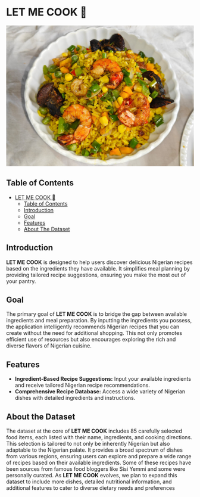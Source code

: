 # LET ME COOK 🍲

![LET ME COOK Banner](https://github.com/zayneeh/I-Want-To-Cook/blob/main/20241021_212349.jpg)


## Table of Contents
- [LET ME COOK 🍲](#let-me-cook-)
  - [Table of Contents](#table-of-contents)
  - [Introduction](#introduction)
  - [Goal](#goal)
  - [Features](#features)
  - [About The Dataset](#about-the-dataset)


## Introduction

**LET ME COOK** is  designed to help users discover delicious Nigerian recipes based on the ingredients they have available.  It simplifies meal planning by providing tailored recipe suggestions, ensuring you make the most out of your pantry.

## Goal

The primary goal of **LET ME COOK** is to bridge the gap between available ingredients and meal preparation. By inputting the ingredients you possess, the application intelligently recommends Nigerian recipes that you can create without the need for additional shopping. This not only promotes efficient use of resources but also encourages exploring the rich and diverse flavors of Nigerian cuisine.

## Features

- **Ingredient-Based Recipe Suggestions:** Input your available ingredients and receive tailored Nigerian recipe recommendations.
- **Comprehensive Recipe Database:** Access a wide variety of Nigerian dishes with detailed ingredients and instructions.

## About the Dataset

The dataset at the core of **LET ME COOK** includes 85 carefully selected food items, each listed with their name, ingredients, and cooking directions. This selection is tailored to not only be inherently Nigerian but also adaptable to the Nigerian palate. It provides a broad spectrum of dishes from various regions, ensuring users can explore and prepare a wide range of recipes based on their available ingredients. Some of these recipes have been sources from famous food bloggers like Sisi Yemmi and some were personally curated. As **LET ME COOK** evolves, we plan to expand this dataset to include more dishes, detailed nutritional information, and additional features to cater to diverse dietary needs and preferences

